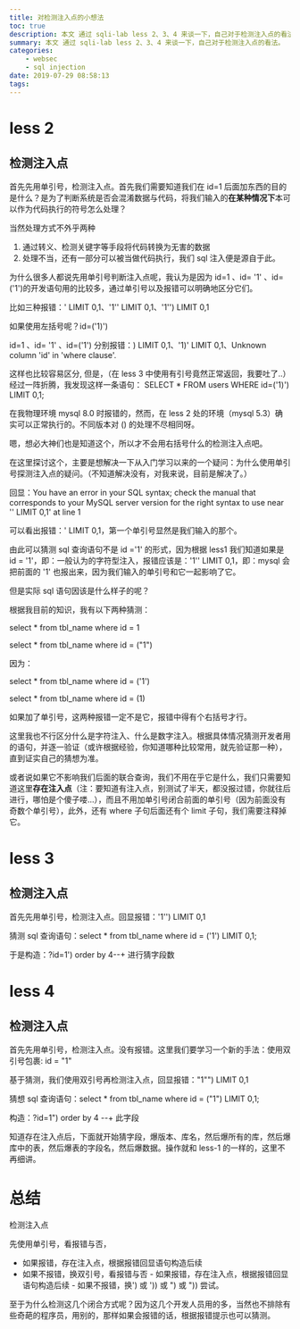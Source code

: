 ```yaml
---
title: 对检测注入点的小想法
toc: true
description: 本文 通过 sqli-lab less 2、3、4 来谈一下，自己对于检测注入点的看法。
summary: 本文 通过 sqli-lab less 2、3、4 来谈一下，自己对于检测注入点的看法。
categories:
    - websec
    - sql injection
date: 2019-07-29 08:58:13
tags:
---
```


# less 2

## 检测注入点

首先先用单引号，检测注入点。首先我们需要知道我们在 id=1 后面加东西的目的是什么？是为了判断系统是否会混淆数据与代码，将我们输入的**在某种情况下**本可以作为代码执行的符号怎么处理？

当然处理方式不外乎两种

1. 通过转义、检测关键字等手段将代码转换为无害的数据
2. 处理不当，还有一部分可以被当做代码执行，我们 sql 注入便是源自于此。

为什么很多人都说先用单引号判断注入点呢，我认为是因为 id=1 、id= '1' 、id=('1')的开发语句用的比较多，通过单引号以及报错可以明确地区分它们。

比如三种报错：' LIMIT 0,1、'1'' LIMIT 0,1、'1'') LIMIT 0,1

如果使用左括号呢？id=('1)')

id=1 、id= '1' 、id=('1') 分别报错：) LIMIT 0,1、'1)' LIMIT 0,1、Unknown column 'id' in 'where clause'.

这样也比较容易区分, 但是，（在 less 3 中使用有引号竟然正常返回，我要吐了..）经过一阵折腾，我发现这样一条语句： SELECT \* FROM users WHERE id=('1)') LIMIT 0,1;

在我物理环境 mysql 8.0 时报错的，然而，在 less 2 处的环境（mysql 5.3）确实可以正常执行的。不同版本对 () 的处理不尽相同呀。

嗯，想必大神们也是知道这个，所以才不会用右括号什么的检测注入点吧。

在这里探讨这个，主要是想解决一下从入门学习以来的一个疑问：为什么使用单引号探测注入点的疑问。（不知道解决没有，对我来说，目前是解决了。）

回显：You have an error in your SQL syntax; check the manual that corresponds to your MySQL server version for the right syntax to use near '' LIMIT 0,1' at line 1

可以看出报错：' LIMIT 0,1，第一个单引号显然是我们输入的那个。

由此可以猜测 sql 查询语句不是 id ='1' 的形式，因为根据 less1 我们知道如果是 id = '1'，即：一般认为的字符型注入，报错应该是：'1'' LIMIT 0,1，即：mysql 会把前面的 '1' 也报出来，因为我们输入的单引号和它一起影响了它。

但是实际 sql 语句因该是什么样子的呢？

根据我目前的知识，我有以下两种猜测：

select \* from tbl_name where id = 1

select \* from tbl_name where id = ("1")

因为：

select \* from tbl_name where id = ('1')

select \* from tbl_name where id = (1)

如果加了单引号，这两种报错一定不是它，报错中得有个右括号才行。

这里我也不行区分什么是字符注入、什么是数字注入。根据具体情况猜测开发者用的语句，并逐一验证（或许根据经验，你知道哪种比较常用，就先验证那一种），直到证实自己的猜想为准。

或者说如果它不影响我们后面的联合查询，我们不用在乎它是什么，我们只需要知道这里**存在注入点**（注：要知道有注入点，别测试了半天，都没报过错，你就往后进行，哪怕是个傻子喽...），而且不用加单引号闭合前面的单引号（因为前面没有奇数个单引号），此外，还有 where 子句后面还有个 limit 子句，我们需要注释掉它。

# less 3

## 检测注入点

首先先用单引号，检测注入点。回显报错：'1'') LIMIT 0,1

猜测 sql 查询语句：select \* from tbl_name where id = ('1') LIMIT 0,1;

于是构造：?id=1') order by 4--+ 进行猜字段数

# less 4

## 检测注入点

首先先用单引号，检测注入点。没有报错。这里我们要学习一个新的手法：使用双引号包裹: id = "1"

基于猜测，我们使用双引号再检测注入点，回显报错："1"") LIMIT 0,1

猜想 sql 查询语句：select \* from tbl_name where id = ("1") LIMIT 0,1;

构造：?id=1") order by 4 --+ 此字段

知道存在注入点后，下面就开始猜字段，爆版本、库名，然后爆所有的库，然后爆库中的表，然后爆表的字段名，然后爆数据。操作就和 less-1 的一样的，这里不再细讲。

# 总结

检测注入点

先使用单引号，看报错与否，

-   如果报错，存在注入点，根据报错回显语句构造后续
-   如果不报错，换双引号，看报错与否 - 如果报错，存在注入点，根据报错回显语句构造后续 - 如果不报错，换') 或 ')) 或 ") 或 ")) 尝试。

至于为什么检测这几个闭合方式呢？因为这几个开发人员用的多，当然也不排除有些奇葩的程序员，用别的，那样如果会报错的话，根据报错提示也可以猜测。
